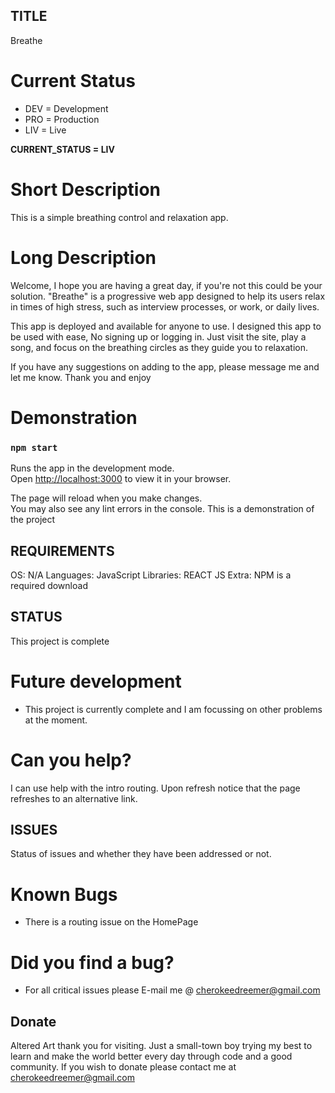 ## TITLE
Breathe

# Current Status
* DEV = Development
* PRO = Production
* LIV = Live

**CURRENT_STATUS = LIV**

# Short Description
This is a simple breathing control and relaxation app.

# Long Description
Welcome, I hope you are having a great day, if you're not this could be your solution. 
"Breathe" is a progressive web app designed to help its users relax in times of high stress, such as interview processes, or work, or daily lives. 
  
This app is deployed and available for anyone to use. 
I designed this app to be used with ease, No signing up or logging in. 
Just visit the site, play a song, and focus on the breathing circles as they guide you to relaxation. 

If you have any suggestions on adding to the app, please message me and let me know. Thank you and enjoy

# Demonstration
### `npm start`

Runs the app in the development mode.\
Open [http://localhost:3000](http://localhost:3000) to view it in your browser.

The page will reload when you make changes.\
You may also see any lint errors in the console.
This is a demonstration of the project

## REQUIREMENTS
OS: N/A
Languages: JavaScript 
Libraries: REACT JS
Extra: NPM is a required download

## STATUS
This project is complete

# Future development
* This project is currently complete and I am focussing on other problems at the moment.

# Can you help?
I can use help with the intro routing.
Upon refresh notice that the page refreshes to an alternative link.

## ISSUES
Status of issues and whether they have been addressed or not.

# Known Bugs
* There is a routing issue on the HomePage

# Did you find a bug?
* For all critical issues please E-mail me @ cherokeedreemer@gmail.com

## Donate
Altered Art thank you for visiting. 
Just a small-town boy trying my best to learn and make the world better every day through code and a good community.
If you wish to donate please contact me at cherokeedreemer@gmail.com



